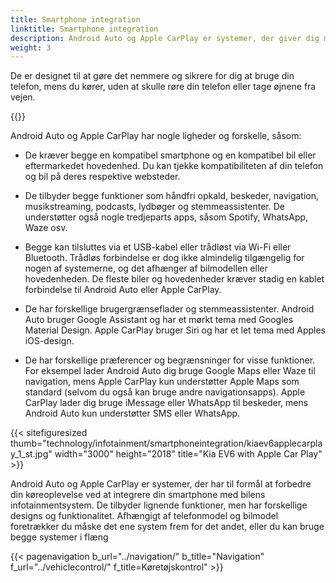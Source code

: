 ```yaml
---
title: Smartphone integration
linktitle: Smartphone integration
description: Android Auto og Apple CarPlay er systemer, der giver dig mulighed for at tilslutte din smartphone til bilens infotainmentsystem og få adgang til nogle af telefonens funktioner på bilens display.
weight: 3
---
```

<!-- markdownlint-disable MD033 -->
De er designet til at gøre det nemmere og sikrere for dig at bruge din telefon, mens du kører, uden at skulle røre din telefon eller tage øjnene fra vejen.

{{<evkxdisplayaddarticle />}}

Android Auto og Apple CarPlay har nogle ligheder og forskelle, såsom:

- De kræver begge en kompatibel smartphone og en kompatibel bil eller eftermarkedet hovedenhed. Du kan tjekke kompatibiliteten af ​​din telefon og bil på deres respektive websteder.

- De tilbyder begge funktioner som håndfri opkald, beskeder, navigation, musikstreaming, podcasts, lydbøger og stemmeassistenter. De understøtter også nogle tredjeparts apps, såsom Spotify, WhatsApp, Waze osv.

- Begge kan tilsluttes via et USB-kabel eller trådløst via Wi-Fi eller Bluetooth. Trådløs forbindelse er dog ikke almindelig tilgængelig for nogen af ​​systemerne, og det afhænger af bilmodellen eller hovedenheden. De fleste biler og hovedenheder kræver stadig en kablet forbindelse til Android Auto eller Apple CarPlay.

- De har forskellige brugergrænseflader og stemmeassistenter. Android Auto bruger Google Assistant og har et mørkt tema med Googles Material Design. Apple CarPlay bruger Siri og har et let tema med Apples iOS-design.

- De har forskellige præferencer og begrænsninger for visse funktioner. For eksempel lader Android Auto dig bruge Google Maps eller Waze til navigation, mens Apple CarPlay kun understøtter Apple Maps som standard (selvom du også kan bruge andre navigationsapps). Apple CarPlay lader dig bruge iMessage eller WhatsApp til beskeder, mens Android Auto kun understøtter SMS eller WhatsApp.

{{< sitefiguresized thumb="technology/infotainment/smartphoneintegration/kiaev6applecarplay_1_st.jpg" width="3000" height="2018" title="Kia EV6 with Apple Car Play" >}}

Android Auto og Apple CarPlay er systemer, der har til formål at forbedre din køreoplevelse ved at integrere din smartphone med bilens infotainmentsystem. De tilbyder lignende funktioner, men har forskellige designs og funktionalitet. Afhængigt af telefonmodel og bilmodel foretrækker du måske det ene system frem for det andet, eller du kan bruge begge systemer i flæng

{{< pagenavigation b_url="../navigation/" b_title="Navigation" f_url="../vehiclecontrol/" f_title=Køretøjskontrol" >}}